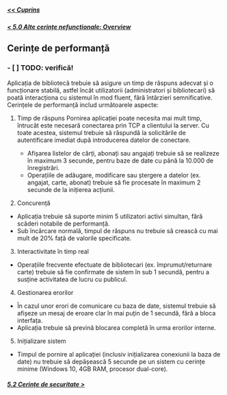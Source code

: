 ##### [<< Cuprins](../Cuprins.md)
##### [< 5.0 Alte cerințe nefuncționale: Overview](5.0%20Overview.md)
## Cerințe de performanță
### - [ ] TODO: verifică!
Aplicația de bibliotecă trebuie să asigure un timp de răspuns adecvat și o funcționare stabilă, astfel încât utilizatorii (administratori și bibliotecari) să poată interacționa cu sistemul în mod fluent, fără întârzieri semnificative. Cerințele de performanță includ următoarele aspecte:
1. Timp de răspuns
Pornirea aplicației poate necesita mai mult timp, întrucât este necesară conectarea prin TCP a clientului la server. Cu toate acestea, sistemul trebuie să răspundă la solicitările de autentificare imediat după introducerea datelor de conectare.
    - Afișarea listelor de cărți, abonați sau angajați trebuie să se realizeze în maximum 3 secunde, pentru baze de date cu până la 10.000 de înregistrări.
    - Operațiile de adăugare, modificare sau ștergere a datelor (ex. angajat, carte, abonat) trebuie să fie procesate în maximum 2 secunde de la inițierea acțiunii.

2. Concurență
- Aplicația trebuie să suporte minim 5 utilizatori activi simultan, fără scăderi notabile de performanță.
- Sub încărcare normală, timpul de răspuns nu trebuie să crească cu mai mult de 20% față de valorile specificate.

3. Interactivitate în timp real
- Operațiile frecvente efectuate de bibliotecari (ex. împrumut/returnare carte) trebuie să fie confirmate de sistem în sub 1 secundă, pentru a susține activitatea de lucru cu publicul.

4. Gestionarea erorilor
- În cazul unor erori de comunicare cu baza de date, sistemul trebuie să afișeze un mesaj de eroare clar în mai puțin de 1 secundă, fără a bloca interfața.
- Aplicația trebuie să prevină blocarea completă în urma erorilor interne.

5. Inițializare sistem
- Timpul de pornire al aplicației (inclusiv inițializarea conexiunii la baza de date) nu trebuie să depășească 5 secunde pe un sistem cu cerințe minime (Windows 10, 4GB RAM, procesor dual-core).
##### [5.2 Cerințe de securitate >](5.2%20Cerințe%20de%20securitate.md)
